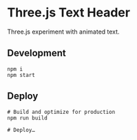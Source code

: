 # Three.js Text Header

Three.js experiment with animated text.

## Development

```shell
npm i
npm start
```

## Deploy

```shell
# Build and optimize for production
npm run build

# Deploy…
```